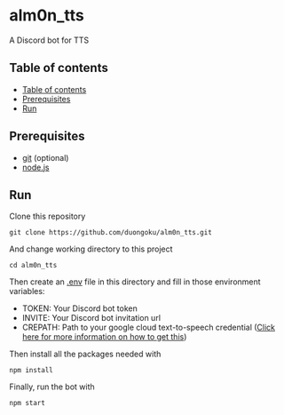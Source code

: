 # alm0n_tts
A Discord bot for TTS

## Table of contents
  - [Table of contents](#table-of-contents)
  - [Prerequisites](#prerequisites)
  - [Run](#run)

## Prerequisites
- [git](https://git-scm.com/downloads) (optional)
- [node.js](https://nodejs.org/en/download/)

## Run
Clone this repository
```
git clone https://github.com/duongoku/alm0n_tts.git
```
And change working directory to this project
```
cd alm0n_tts
```
Then create an [.env](https://gist.github.com/ericelliott/4152984) file in this directory and fill in those environment variables:
- TOKEN: Your Discord bot token
- INVITE: Your Discord bot invitation url
- CREPATH: Path to your google cloud text-to-speech credential ([Click here for more information on how to get this](https://cloud.google.com/text-to-speech/docs/libraries#cloud-console))

Then install all the packages needed with
```
npm install
```
Finally, run the bot with
```
npm start
```
